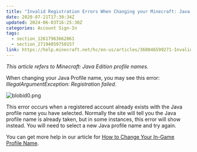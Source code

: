 ```yaml
---
title: "Invalid Registration Errors When Changing your Minecraft: Java Edition Profile Name"
date: 2020-07-21T17:39:34Z
updated: 2024-06-03T16:25:30Z
categories: Account Sign-In
tags:
  - section_12617963662861
  - section_27194059750157
link: https://help.minecraft.net/hc/en-us/articles/360046599271-Invalid-Registration-Errors-When-Changing-your-Minecraft-Java-Edition-Profile-Name
---
```


*This article refers to Minecraft: Java Edition profile names.* 

When changing your Java Profile name, you may see this error: *IllegalArgumentException: Registration failed*. 

![blobid0.png](https://minecrafthelp.zendesk.com/hc/article_attachments/360062408432)

This error occurs when a registered account already exists with the Java profile name you have selected. Normally the site will tell you the Java profile name is already taken, but in some instances, this error will show instead. You will need to select a new Java profile name and try again. 

You can get more help in our article for [How to Change Your In-Game Profile Name](../Account-Settings/How-To-Change-Your-In-Game-Profile-Name-in-Minecraft.md).
